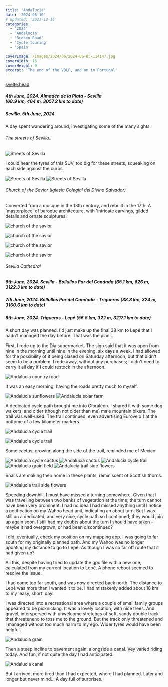 ```yaml
---
title: 'Andalucia'
date: '2024-06-10'
# updated: '2023-12-16'
categories:
  - '2024'
  - 'Andalucia'
  - 'Broken Road'
  - 'Cycle touring'
  - 'Spain'

coverImage: /images/2024/06/2024-06-05-114147.jpg
coverWidth: 16
coverHeight: 9
excerpt: 'The end of the VDLP, and on to Portugal'
---
```


<script>
	import Callout from '$lib/components/Callout.svelte'
  import Img from '$lib/components/Img.svelte'  
</script>

<svelte:head>

  <title>2024 Europe</title>
</svelte:head>

<section class="card">
  <h5>
      4th June, 2024.
      Almad&eacute;n de la Plata - Sevilla<br/>
      (68.9 km, 464 m, 3057.2 km to date)
  </h5>
</section>

<section class="card">
<h5>
  	Sevilla. 5th June, 2024
</h5>

<p>A day spent wandering around, investigating some of the many sights.</p>

<h6>The streets of Sevilla...</h6>

<Img
  src="/images/2024/06/2024-06-05-111526.jpg"
  alt="Streets of Sevilla"
/>

<p>I could hear the tyres of this SUV, too big for these streets, squeaking on each side against the curbs.</p>

<Img
  src="/images/2024/06/2024-06-05-111700.jpg"
  alt="Streets of Sevilla" 
  caption="It's pretty tight outside the Hostel Sierpes" 
/>
<Img
  src="/images/2024/06/2024-06-05-111754.jpg"
  alt="Streets of Sevilla" 
/>

<h6>Church of the Savior (Iglesia Colegial del Divino Salvador)</h6>

<p>Converted from a mosque in the 13th century, and rebuilt in the 17th. A 'masterpiece' of baroque architecture, with 'intricate carvings, gilded details and ornate sculptures.'</p>

<Img
  src="/images/2024/06/2024-06-05-113328.jpg"
  alt="church of the savior"
/>

<Img
  src="/images/2024/06/2024-06-05-113759.jpg"
  alt="church of the savior"
/>

<Img
  src="/images/2024/06/2024-06-05-114012.jpg"
  alt="church of the savior"
  caption="The Transfiguration of Christ"
/>

<Img
  src="/images/2024/06/2024-06-05-114147.jpg"
  alt="church of the savior"
  caption="Sunlight through the stained glass windows"
/>

<h6>Sevilla Cathedral</h6>

</section>

<section class="card">
  <h5>
      6th June, 2024.
      Sevilla - Bollullos Par del Condada
      (65.1 km, 626 m, 3122.3 km to date)
  </h5>
</section>

<section class="card">
  <h5>
      7th June, 2024.
      Bollullos Par del Condada - Trigueros
      (38.3 km, 324 m, 3160.6 km to date)
  </h5>
</section>

<section class="card">
  <h5>
      8th June, 2024.
      Trigueros - Lep&eacute;
      (56.5 km, 322 m, 3217.1 km to date)
  </h5>

<p>A short day was planned. I'd just make up the final 38 km to Lep&eacute; that I hadn't managed the day before. That was the plan...</p>

<p>First, I rode up to the Dia supermarket. The sign said that it was open from nine in the morning until nine in the evening, six days a week. I had allowed for the possibility of it being clased on Saturday afternoon, but that didn't seem to be a problem. I rode away, without any purchases; I didn't need to carry it all day if I could restock in the afternoon.</p>

<Img
    src="/images/2024/06/2024-06-08-103821.jpg"
    alt="Andalucia country road"
  />

  <p>It was an easy morning, having the roads pretty much to myself.</p>

<Img
    src="/images/2024/06/2024-06-08-105438.jpg"
    alt="Andalucia sunflowers"
  />
<Img
    src="/images/2024/06/2024-06-08-120827.jpg"
    alt="Andalucia solar farm"
  />

<p>A dedicated cycle path brought me into Gibral&eacute;on. I shared it with some dog walkers, and older (though not older than me) male mountain bikers. The trail was well-used. The trail continued, even advertising Eurovelo 1 at the bottome of a few kilometer markers.</p>
<Img
    src="/images/2024/06/2024-06-08-122048.jpg"
    alt="Andalucia cycle trail"
  />

<Img
    src="/images/2024/06/2024-06-08-122155.jpg"
    alt="Andalucia cycle trail"
  />

  <p>Some cactus, growing along the side of the trail, reminded me of Mexico</p>
<Img
    src="/images/2024/06/2024-06-08-122204.jpg"
    alt="Andalucia cycle cactus"
  />
<Img
    src="/images/2024/06/2024-06-08-122213.jpg"
    alt="Andalucia cactus"
  />
<Img
    src="/images/2024/06/2024-06-08-124543.jpg"
    alt="Andalucia cycle trail"
  />
<Img
    src="/images/2024/06/2024-06-08-124632.jpg"
    alt="Andalucia grain field"
  />
<Img
  src="/images/2024/06/2024-06-08-141111.jpg"
  alt="Andalucia trail side flowers"
/>

<p>Snails are making their home in these plants, reminiscent of Scottish thorns.</p>
<Img
  src="/images/2024/06/2024-06-08-141206.jpg"
  alt="Andalucia trail side flowers"
/>

<p>Speeding downhill, I must have missed a turning somewhere. Given that I was travelling between two banks of vegetation at the time, the turn cannot have been very prominent. I had no idea I had missed anything until I notice a notification on my Wahoo head unit, indicating an about turn. But I was still on a dedicated, and very nice, cycle path so I continued; they would join up again soon. I still had my doubts about the turn I should have taken &ndash; maybe it had overgrown, or had been discontinued?</p>

<p>I did, eventually, check my position on my mapping app. I was going to far south for my originally planned path. And my Wahoo was no longer updating my distance to go to Lep&eacute;. As though I was so far off route that it had given up?</p>

<p>All this, despite having tried to update the gpx file with a new one, calculated from my current location to Lep&eacute;. A phone reboot seemed to resolve the issue.</p>

<p>I had come too far south, and was now directed back north. The distance to Lep&eacute; was more than I wanted it to be. I had mistakenly added about 18 km to my 'easy, short' day!</p>

<p>I was directed into a recreational area where a couple of small family groups appeared to be picknicking. It was a lovely location, with nice trees. And gravel, interspersed with unwelcome stretches of soft, sandy double track that threatenend to toss me to the ground. But the track only threatened and I managed without too much harm to my ego. Wider tyres would have been helpful.</p>

<Img
  src="/images/2024/06/2024-06-08-143536.jpg"
  alt="Andalucia grain"
/>

<p>Then a steep incline to pavement again, alongside a canal. Vey varied riding today. And fun, if not quite the day I had anticipated. </p>
<Img
  src="/images/2024/06/2024-06-08-144824.jpg"
  alt="Andalucia canal"
/>
<p>But I arrived, more tired than I had expected, where I had planned. Later and longer but never mind... A day full of surprises.</p>

</section>
